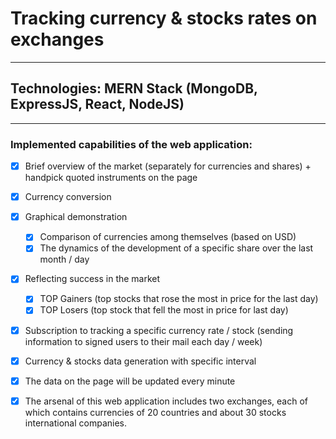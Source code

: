 # Tracking currency & stocks rates on exchanges

---

## **Technologies:** MERN Stack (MongoDB, ExpressJS, React, NodeJS)

---

### Implemented capabilities of the web application:


- [x] Brief overview of the market (separately for currencies and shares) + 
    handpick quoted instruments on the page
- [x] Currency conversion
- [x] Graphical demonstration
  - [x] Comparison of currencies among themselves (based on USD)
  - [x] The dynamics of the development of a specific share over the last month / day
- [x] Reflecting success in the market
  - [x] TOP Gainers (top stocks that rose the most in price
    for the last day)
  - [x] TOP Losers (top stock that fell the most in price for
    last day)
- [x] Subscription to tracking a specific currency rate / stock
  (sending information to signed users to their mail each
  day / week)
- [x] Currency & stocks data generation with specific interval
- [x] The data on the page will be updated every minute
- [x] The arsenal of this web application includes two exchanges,
  each of which contains currencies of 20 countries and about 30 stocks
  international companies.
 
